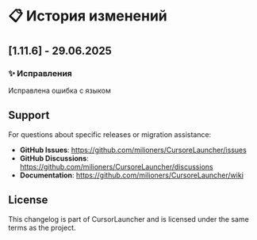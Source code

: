 # 📋 История изменений

## [1.11.6] - 29.06.2025

### ✨ Исправления

Исправлена ошибка с языком

## Support

For questions about specific releases or migration assistance:

- **GitHub Issues**: https://github.com/milioners/CursoreLauncher/issues
- **GitHub Discussions**: https://github.com/milioners/CursoreLauncher/discussions
- **Documentation**: https://github.com/milioners/CursoreLauncher/wiki

## License

This changelog is part of CursorLauncher and is licensed under the same terms as the project. 